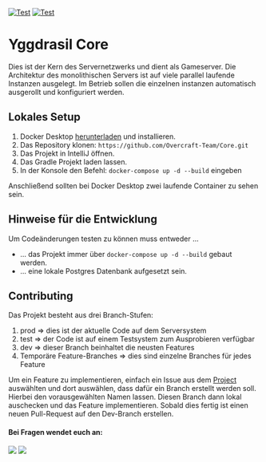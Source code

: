 [![Test](https://github.com/Overcraft-Team/Core/actions/workflows/Dockerbuild.yml/badge.svg?branch=prod)](https://github.com/Overcraft-Team/Core/actions/workflows/Dockerbuild.yml) [![Test](https://github.com/Overcraft-Team/Core/actions/workflows/Dockerbuild.yml/badge.svg?branch=dev)](https://github.com/Overcraft-Team/Core/actions/workflows/Dockerbuild.yml)
# Yggdrasil Core
Dies ist der Kern des Servernetzwerks und dient als Gameserver. 
Die Architektur des monolithischen Servers ist auf viele parallel laufende Instanzen ausgelegt. 
Im Betrieb sollen die einzelnen instanzen automatisch ausgerollt und konfiguriert werden.

## Lokales Setup
1. Docker Desktop [herunterladen](https://www.docker.com/products/docker-desktop/) und installieren.
2. Das Repository klonen: ```https://github.com/Overcraft-Team/Core.git```
3. Das Projekt in IntelliJ öffnen.
4. Das Gradle Projekt laden lassen.
5. In der Konsole den Befehl: ```docker-compose up -d --build``` eingeben

Anschließend sollten bei Docker Desktop zwei laufende Container zu sehen sein.

## Hinweise für die Entwicklung
Um Codeänderungen testen zu können muss entweder ...
- ... das Projekt immer über ```docker-compose up -d --build``` gebaut werden.
- ... eine lokale Postgres Datenbank aufgesetzt sein.

## Contributing
Das Projekt besteht aus drei Branch-Stufen:
1. prod => dies ist der aktuelle Code auf dem Serversystem
2. test => der Code ist auf einem Testsystem zum Ausprobieren verfügbar
2. dev => dieser Branch beinhaltet die neusten Features
3. Temporäre Feature-Branches => dies sind einzelne Branches für jedes Feature

Um ein Feature zu implementieren, einfach ein Issue aus dem 
[Project](https://github.com/orgs/Overcraft-Team/projects/3/views/2) auswählten und dort auswählen, dass dafür ein Branch erstellt werden soll.
Hierbei den vorausgewählten Namen lassen. Diesen Branch dann lokal auschecken und das Feature implementieren.
Sobald dies fertig ist einen neuen Pull-Request auf den Dev-Branch erstellen.

#### Bei Fragen wendet euch an: 
![](https://dcbadge.vercel.app/api/shield/351264499124273152) 
![](https://dcbadge.vercel.app/api/shield/620685606447611914)
